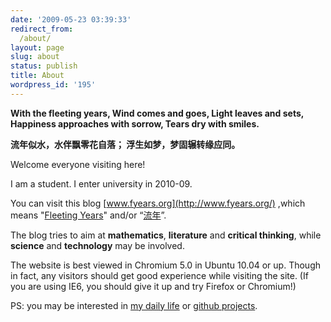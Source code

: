 ```yaml
---
date: '2009-05-23 03:39:33'
redirect_from:
  /about/
layout: page
slug: about
status: publish
title: About
wordpress_id: '195'
---
```


**With the fleeting years,
Wind comes and goes,
Light leaves and sets,
Happiness approaches with sorrow,
Tears dry with smiles.**



**流年似水，水伴飘零花自落；
浮生如梦，梦固辗转缘应同。**

Welcome everyone visiting here!

I am a student. I enter university in 2010-09.

You can visit this blog [www.fyears.org](http://www.fyears.org/) ,which means "[Fleeting Years](http://www.fyears.org/)" and/or “[流年](http://www.fyears.org/)”.

The blog tries to aim at **mathematics**, **literature** and **critical thinking**, while **science** and **technology** may be involved.

The website is best viewed in Chromium 5.0 in Ubuntu 10.04 or up. Though in fact, any visitors should get good experience while visiting the site. (If you are using IE6, you should give it up and try Firefox or Chromium!)

PS: you may be interested in [my daily life](http://life.fyears.org/) or [github projects](https://github.com/fyears).
